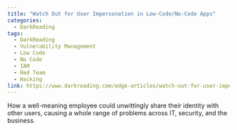```yaml
---
title: "Watch Out for User Impersonation in Low-Code/No-Code Apps"
categories:
  - DarkReading
tags:
  - DarkReading
  - Vulnerability Management
  - Low Code
  - No Code
  - IAM
  - Red Team
  - Hacking
link: https://www.darkreading.com/edge-articles/watch-out-for-user-impersonation-in-low-code-no-code-apps
---
```


How a well-meaning employee could unwittingly share their identity with other users, causing a whole range of problems across IT, security, and the business.
